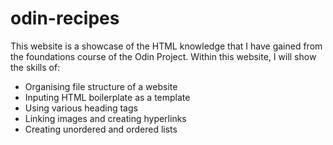 # odin-recipes

This website is a showcase of the HTML knowledge that I have gained from the foundations course of the Odin Project. Within this website, I will show the skills of:

- Organising file structure of a website
- Inputing HTML boilerplate as a template
- Using various heading tags
- Linking images and creating hyperlinks
- Creating unordered and ordered lists